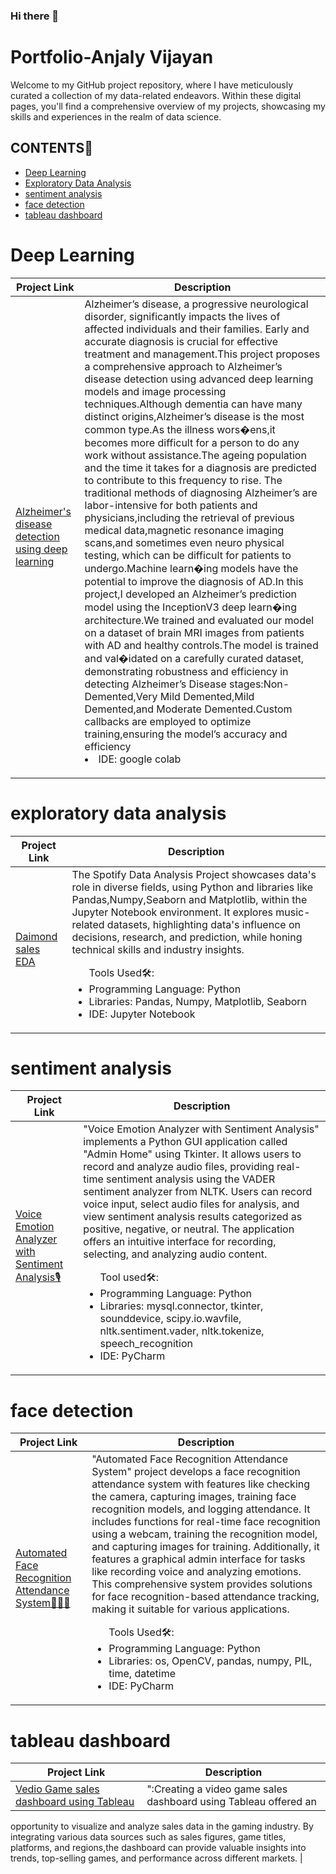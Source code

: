 ### Hi there 👋

<!--
**anjaly411/anjaly411** is a ✨ _special_ ✨ repository because its `README.md` (this file) appears on your GitHub profile.

Here are some ideas to get you started:

- 🔭 I’m currently working on ...
- 🌱 I’m currently learning ...
- 👯 I’m looking to collaborate on ...
- 🤔 I’m looking for help with ...
- 💬 Ask me about ...
- 📫 How to reach me: ...
- 😄 Pronouns: ...
- ⚡ Fun fact: ...
-->
# Portfolio-Anjaly Vijayan
<p>Welcome to my GitHub project repository, where I have meticulously curated a collection of my data-related endeavors. Within these digital pages, you'll find a comprehensive overview of my projects, showcasing my skills and experiences in the realm of data science. </p>
<h2>CONTENTS📝</h2>
<ul>
  <li><a href="#deeplearning">Deep Learning</a></li>
   <li><a href="#exploratorydataanalysis">Exploratory Data Analysis</a></li>
   <li><a href="#sentimentanalysis">sentiment analysis</a></li>
   <li><a href="#facedetection">face detection</a></li>
    <li><a href="#tableaudashboard">tableau dashboard</a></li>
 
</ul>

<h1><a name="deeplearning">Deep Learning</a></h1>

| Project Link | Description |
| ------------ | ------------| 
| <a href="https://github.com/anjaly411/Alzheimer-s_disease_detection_using_deep_learning">Alzheimer's disease detection using deep learning</a><br> |Alzheimer’s disease, a progressive neurological disorder, significantly impacts the lives of affected individuals and their families. Early and accurate diagnosis is crucial for effective treatment and management.This project proposes a comprehensive approach to Alzheimer’s disease detection using advanced deep learning models and image processing techniques.Although dementia can have many distinct origins,Alzheimer’s disease is the most common type.As the illness wors�ens,it becomes more difficult for a person to do any work without assistance.The ageing population and the time it takes for a diagnosis are predicted to contribute to this frequency to rise. The traditional methods of diagnosing Alzheimer’s are labor-intensive for both patients and physicians,including the retrieval of previous medical data,magnetic resonance imaging scans,and sometimes even neuro physical testing, which can be difficult for patients to undergo.Machine learn�ing models have the potential to improve the diagnosis of AD.In this project,I developed an Alzheimer’s prediction model using the InceptionV3 deep learn�ing architecture.We trained and evaluated our model on a dataset of brain MRI images from patients with AD and healthy controls.The model is trained and val�idated on a carefully curated dataset, demonstrating robustness and efficiency in detecting Alzheimer’s Disease stages:Non-Demented,Very Mild Demented,Mild Demented,and Moderate Demented.Custom callbacks are employed to optimize training,ensuring the model’s accuracy and efficiency<br></li><li>IDE: google colab<br></li></ul></p> |

<h1><a name="exploratorydataanalysis">exploratory data analysis</a></h1>

| Project Link | Description |
| ------------ | ------------| 
| <a href="https://github.com/anjaly411/DIAMOND-SALES-EDA">Daimond sales EDA</a><br> | The Spotify Data Analysis Project showcases data's role in diverse fields, using Python and libraries like Pandas,Numpy,Seaborn and Matplotlib, within the Jupyter Notebook environment. It explores music-related datasets, highlighting data's influence on decisions, research, and prediction, while honing technical skills and industry insights.<br><p><ul>Tools Used🛠️:<br><li>Programming Language: Python<br></li><li>Libraries: Pandas, Numpy, Matplotlib, Seaborn<br></li><li>IDE: Jupyter Notebook<br></li></ul></p> | 

<h1><a name="sentimentanalysis">sentiment analysis</a></h1>

| Project Link | Description |
| ------------ | ------------| 
| <a href="https://github.com/anjaly411/Sentiment__Analysis">Voice Emotion Analyzer with Sentiment Analysis🎙️</a><br> | "Voice Emotion Analyzer with Sentiment Analysis" implements a Python GUI application called "Admin Home" using Tkinter. It allows users to record and analyze audio files, providing real-time sentiment analysis using the VADER sentiment analyzer from NLTK. Users can record voice input, select audio files for analysis, and view sentiment analysis results categorized as positive, negative, or neutral. The application offers an intuitive interface for recording, selecting, and analyzing audio content.<br><p><ul>Tool used🛠️:<br><li>Programming Language: Python<br></li><li>Libraries: mysql.connector, tkinter, sounddevice, scipy.io.wavfile, nltk.sentiment.vader, nltk.tokenize, speech_recognition<br></li><li>IDE: PyCharm<br></li></ul></p>| 


<h1><a name="facedetection">face detection</a></h1>

| Project Link | Description |
| ------------ | ------------| 
| <a href="https://github.com/anjaly411/Face_Detection">Automated Face Recognition Attendance System👨🏼‍🦱</a><br> | "Automated Face Recognition Attendance System" project develops a face recognition attendance system with features like checking the camera, capturing images, training face recognition models, and logging attendance. It includes functions for real-time face recognition using a webcam, training the recognition model, and capturing images for training. Additionally, it features a graphical admin interface for tasks like recording voice and analyzing emotions. This comprehensive system provides solutions for face recognition-based attendance tracking, making it suitable for various applications.<br><p><ul>Tools Used🛠️:<br><li>Programming Language: Python<br></li><li>Libraries: os, OpenCV, pandas, numpy, PIL, time, datetime<br></li><li>IDE: PyCharm<br></li></ul></p> |  

<h1><a name="tableaudashboard">tableau dashboard</a></h1>

| Project Link | Description |
| ------------ | ------------| 
| <a href="https://github.com/anjaly411/vedio_game_dashboard">Vedio Game sales dashboard using Tableau</a><br> | ":Creating a video game sales dashboard using Tableau offered an
opportunity to visualize and analyze sales data in the gaming industry. By integrating various data sources such as
sales figures, game titles, platforms, and regions,the dashboard can provide valuable insights into trends, top-selling
games, and performance across different markets. |  

